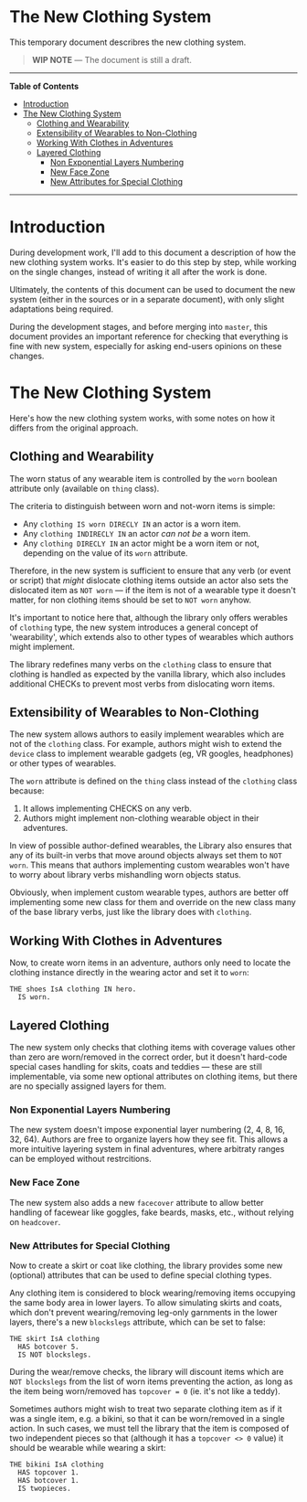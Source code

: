 # The New Clothing System

This temporary document describres the new clothing system.

> __WIP NOTE__ — The document is still a draft.

-----

**Table of Contents**

<!-- MarkdownTOC autolink="true" bracket="round" autoanchor="false" lowercase="only_ascii" uri_encoding="true" levels="1,2,3" -->

- [Introduction](#introduction)
- [The New Clothing System](#the-new-clothing-system)
    - [Clothing and Wearability](#clothing-and-wearability)
    - [Extensibility of Wearables to Non-Clothing](#extensibility-of-wearables-to-non-clothing)
    - [Working With Clothes in Adventures](#working-with-clothes-in-adventures)
    - [Layered Clothing](#layered-clothing)
        - [Non Exponential Layers Numbering](#non-exponential-layers-numbering)
        - [New Face Zone](#new-face-zone)
        - [New Attributes for Special Clothing](#new-attributes-for-special-clothing)

<!-- /MarkdownTOC -->

-----

# Introduction

During development work, I'll add to this document a description of how the new clothing system works. It's easier to do this step by step, while working on the single changes, instead of writing it all after the work is done.

Ultimately, the contents of this document can be used to document the new system (either in the sources or in a separate document), with only slight adaptations being required.

During the development stages, and before merging into `master`, this document provides an important reference for checking that everything is fine with new system, especially for asking end-users opinions on these changes.

# The New Clothing System

Here's how the new clothing system works, with some notes on how it differs from the original approach.

## Clothing and Wearability

The worn status of any wearable item is controlled by the `worn` boolean attribute only (available on `thing` class).

The criteria to distinguish between worn and not-worn items is simple:

- Any `clothing IS worn DIRECLY IN` an actor is a worn item.
- Any `clothing INDIRECLY IN` an actor _can not be_ a worn item.
- Any  `clothing DIRECLY IN` an actor might be a worn item or not, depending on the value of its `worn` attribute.

Therefore, in the new system is sufficient to ensure that any verb (or event or script) that _might_ dislocate clothing items outside an actor also sets the dislocated item as `NOT worn` — if the item is not of a wearable type it doesn't matter, for non clothing items should be set to `NOT worn` anyhow.

It's important to notice here that, although the library only offers werables of `clothing` type, the new system introduces a general concept of 'wearability', which extends also to other types of wearables which authors might implement. 

The library redefines many verbs on the `clothing` class to ensure that clothing is handled as expected by the vanilla library, which also includes additional CHECKs to prevent most verbs from dislocating worn items.

## Extensibility of Wearables to Non-Clothing

The new system allows authors to easily implement wearables which are not of the `clothing` class. For example, authors might wish to extend the `device` class to implement wearable gadgets (eg, VR googles, headphones) or other types of wearables.

The `worn` attribute is defined on the `thing` class instead of the `clothing` class because:

1. It allows implementing CHECKS on any verb.
2. Authors might implement non-clothing wearable object in their adventures.

In view of possible author-defined wearables, the Library also ensures that any of its built-in verbs that move around objects always set them to `NOT worn`. This means that authors implementing custom wearables won't have to worry about library verbs mishandling worn objects status.

Obviously, when implement custom wearable types, authors are better off implementing some new class for them and override on the new class many of the base library verbs, just like the library does with `clothing`. 

## Working With Clothes in Adventures

Now, to create worn items in an adventure, authors only need to locate the clothing instance directly in the wearing actor and set it to `worn`:

```alan
THE shoes IsA clothing IN hero.
  IS worn.
```

## Layered Clothing

The new system only checks that clothing items with coverage values other than zero are worn/removed in the correct order, but it doesn't hard-code special cases handling for skits, coats and teddies — these are still implementable, via some new optional attributes on clothing items, but there are no specially assigned layers for them.

### Non Exponential Layers Numbering

The new system doesn't impose exponential layer numbering (2, 4, 8, 16, 32, 64). Authors are free to organize layers how they see fit. This allows a more intuitive layering system in final adventures, where arbitraty ranges can be employed without restrcitions.

### New Face Zone

The new system also adds a new `facecover` attribute to allow better handling of facewear like goggles, fake beards, masks, etc., without relying on `headcover`.


### New Attributes for Special Clothing

Now to create a skirt or coat like clothing, the library provides some new (optional) attributes that can be used to define special clothing types.

Any clothing item is considered to block wearing/removing items occupying the same body area in lower layers. To allow simulating skirts and coats, which don't prevent wearing/removing leg-only garnments in the lower layers, there's a new `blockslegs` attribute, which can be set to false:

```alan
THE skirt IsA clothing
  HAS botcover 5. 
  IS NOT blockslegs.
```

During the wear/remove checks, the library will discount items which are `NOT blockslegs` from the list of worn items preventing the action, as long as the item being worn/removed has `topcover = 0` (ie. it's not like a teddy).

Sometimes authors might wish to treat two separate clothing item as if it was a single item, e.g. a bikini, so that it can be worn/removed in a single action. In such cases, we must tell the library that the item is composed of two independent pieces so that (although it has a `topcover <> 0` value) it should be wearable while wearing a skirt:

```alan
THE bikini IsA clothing
  HAS topcover 1.
  HAS botcover 1.
  IS twopieces.
```



<!-----------------------------------------------------------------------------
                               REFERENCE LINKS                                
------------------------------------------------------------------------------>



<!-- EOF -->